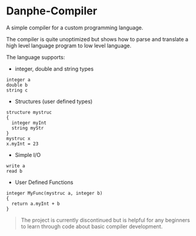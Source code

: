 # Danphe-Compiler

A simple compiler for a custom programming language.

The compiler is quite unoptimized but shows how to parse and translate a high level language program to low level language.

The language supports:

- integer, double and string types

```
integer a
double b
string c
```

- Structures (user defined types)

```
structure mystruc
{
  integer myInt
  string myStr
}
mystruc x
x.myInt = 23
```

- Simple I/O

```
write a
read b
```

- User Defined Functions

```
integer MyFunc(mystruc a, integer b)
{
  return a.myInt + b
}
```

> The project is currently discontinued but is helpful for any beginners to learn through code about basic compiler development.
